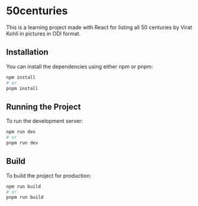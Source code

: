 # 50centuries

This is a learning project made with React for listing all 50 centuries by Virat Kohli in pictures in ODI format.

## Installation

You can install the dependencies using either npm or pnpm:

```bash
npm install
# or
pnpm install
```

## Running the Project

To run the development server:

```bash
npm run dev
# or
pnpm run dev
```

## Build

To build the project for production:

```bash
npm run build
# or
pnpm run build
```
